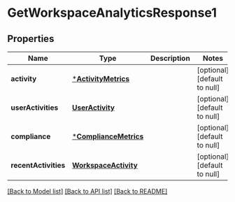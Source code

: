 # GetWorkspaceAnalyticsResponse1

## Properties
Name | Type | Description | Notes
------------ | ------------- | ------------- | -------------
**activity** | [***ActivityMetrics**](ActivityMetrics.md) |  | [optional] [default to null]
**userActivities** | [**UserActivity**](UserActivity.md) |  | [optional] [default to null]
**compliance** | [***ComplianceMetrics**](ComplianceMetrics.md) |  | [optional] [default to null]
**recentActivities** | [**WorkspaceActivity**](WorkspaceActivity.md) |  | [optional] [default to null]

[[Back to Model list]](../README.md#documentation-for-models) [[Back to API list]](../README.md#documentation-for-api-endpoints) [[Back to README]](../README.md)


